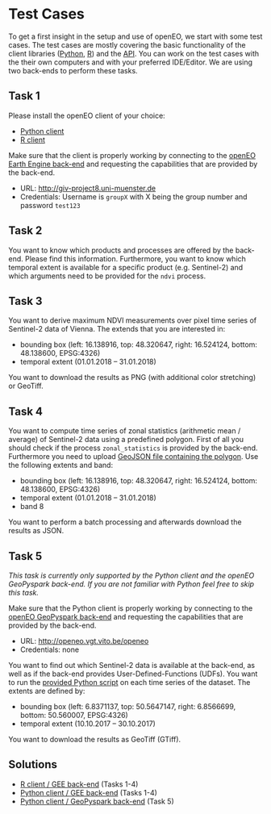 # Test Cases
To get a first insight in the setup and use of openEO, we start with some test cases. The test cases are mostly covering the basic functionality of the client libraries ([Python](https://github.com/Open-EO/openeo-python-client), [R](https://github.com/Open-EO/openeo-r-client)) and the [API](https://github.com/Open-EO/openeo-api). You can work on the test cases with the their own computers and with your preferred IDE/Editor. We are using two back-ends to perform these tasks.

## Task 1

Please install the openEO client of your choice:

* [Python client](https://github.com/Open-EO/openeo-python-client)
* [R client](https://github.com/Open-EO/openeo-r-client)

Make sure that the client is properly working by connecting to the [openEO Earth Engine back-end](https://github.com/Open-EO/openeo-earthengine-driver) and requesting the capabilities that are provided by the back-end.

- URL: http://giv-project8.uni-muenster.de
- Credentials: Username is `groupX`  with X being the group number and password `test123`

## Task 2

You want to know which products and processes are offered by the back-end. Please find this information. Furthermore, you want to know which temporal extent is available for a specific product (e.g. Sentinel-2) and which arguments need to be provided for the `ndvi` process.

## Task 3

You want to derive maximum NDVI measurements over pixel time series of Sentinel-2 data of Vienna. The extends that you are interested in:

* bounding box (left: 16.138916, top: 48.320647, right: 16.524124, bottom: 48.138600, EPSG:4326)
* temporal extent (01.01.2018 – 31.01.2018)

You want to download the results as PNG (with additional color stretching) or GeoTiff.

## Task 4

You want to compute time series of zonal statistics (arithmetic mean / average) of Sentinel-2 data using a predefined polygon. First of all you should check if the process `zonal_statistics` is provided by the back-end. Furthermore you need to upload [GeoJSON file containing the polygon](polygon.json). Use the following extents and band: 

* bounding box (left: 16.138916, top: 48.320647, right: 16.524124, bottom: 48.138600, EPSG:4326)
* temporal extent (01.01.2018 – 31.01.2018)
* band 8

You want to perform a batch processing and afterwards download the results as JSON.

## Task 5

*This task is currently only supported by the Python client and the openEO GeoPyspark back-end. If you are not familiar with Python feel free to skip this task.*

Make sure that the Python client is properly working by connecting to the [openEO GeoPyspark back-end](https://github.com/Open-EO/openeo-geopyspark-driver) and requesting the capabilities that are provided by the back-end.

- URL: http://openeo.vgt.vito.be/openeo
- Credentials: none

You want to find out which Sentinel-2 data is available at the back-end, as well as if the back-end provides User-Defined-Functions (UDFs). You want to run the [provided Python script](raster_collections_ndvi.py) on each time series of the dataset. The extents are defined by: 

- bounding box (left: 6.8371137, top: 50.5647147, right: 6.8566699, bottom: 50.560007, EPSG:4326)
- temporal extent (10.10.2017 – 30.10.2017)

You want to download the results as GeoTiff (GTiff).

## Solutions

* [R client / GEE back-end](solution-r-gee.rmd) (Tasks 1-4)
* [Python client / GEE back-end](solution-python-gee.md) (Tasks 1-4)
* [Python client / GeoPyspark back-end](solution-python-geopyspark.md) (Task 5)
